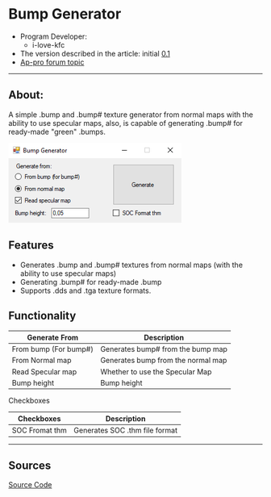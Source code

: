 # Bump Generator
- Program Developer:
    - i-love-kfc
- The version described in the article: initial [0.1](https://gitlab.com/i-love-kfc/bump-generator/-/releases/%D0%A0%D0%B5%D0%BB%D0%B8%D0%B7)
- [Ap-pro forum topic](https://ap-pro.ru/forums/topic/3740-bump-generator)

___

## About:

A simple .bump and .bump# texture generator from normal maps with the ability to use specular maps, also, is capable of generating .bump# for ready-made "green" .bumps.

![bump-generator centered](modding-tools-images/bump-generator.png)

## Features

- Generates .bump and .bump# textures from normal maps (with the ability to use specular maps)
- Generating .bump# for ready-made .bump
- Supports .dds and .tga texture formats.

## Functionality

| Generate From | Description |
---|---|
| From bump (For bump#) | Generates bump# from the bump map |
| From Normal map | Generates bump from the normal map |
| Read Specular map | Whether to use the Specular Map |
| Bump height | Bump height |

Checkboxes

| Checkboxes | Description |
---|---|
| SOC Fromat thm | Generates SOC .thm file format |

___

## Sources

[Source Code](https://gitlab.com/i-love-kfc/bump-generator)